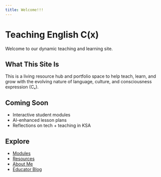```yaml
---
title: Welcome!!!
---
```


# Teaching English C(x)

Welcome to our dynamic teaching and learning site.

## What This Site Is

This is a living resource hub and portfolio space to help teach, learn, and grow with the evolving nature of language, culture, and consciousness expression (Cₓ).

## Coming Soon

- Interactive student modules
- AI-enhanced lesson plans
- Reflections on tech + teaching in KSA
## Explore

- [Modules](modules/)
- [Resources](resources/)
- [About Me](about.md)
- [Educator Blog](./_posts/educators/)


